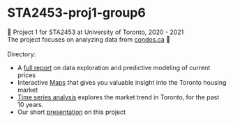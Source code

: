 # STA2453-proj1-group6
:rocket:  Project 1 for STA2453 at University of Toronto, 2020 - 2021  
The project focuses on analyzing data from [condos.ca](http://condos.ca) :house_with_garden:  
<br>
Directory:
* A [full report](proj1.html) on data exploration and predictive modeling of current prices
* Interactive [Maps](maps.html) that gives you valuable insight into the Toronto housing market
* [Time series analysis](times_series.html) explores the market trend in Toronto, for the past 10 years. 
* Our short [presentation](presentation.html) on this project